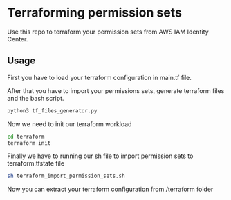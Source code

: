 # Terraforming permission sets
Use this repo to terraform your permission sets from AWS IAM Identity Center.

## Usage
First you have to load your terraform configuration in main.tf file.

After that you have to import your permissions sets, generate terraform files and the bash script.
```sh
python3 tf_files_generator.py
```
Now we need to init our terraform workload
```sh
cd terraform
terraform init
```

Finally we have to running our sh file to import permission sets to terraform.tfstate file
```sh
sh terraform_import_permission_sets.sh
```

Now you can extract your terraform configuration from /terraform folder 
